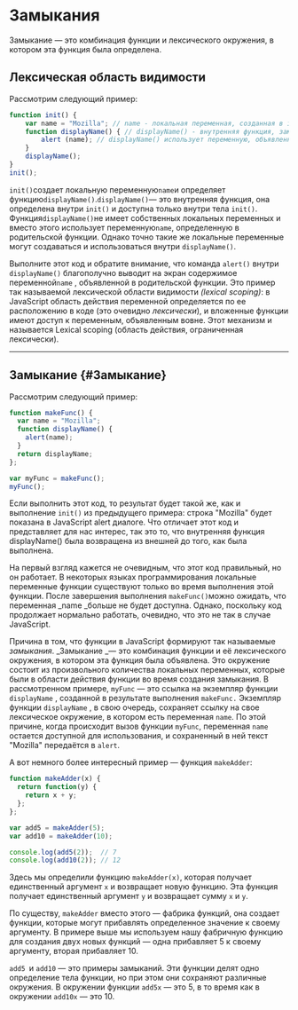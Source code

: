 # Замыкания

Замыкание — это комбинация функции и лексического окружения, в котором эта функция была определена.

## Лексическая область видимости

Рассмотрим следующий пример:

```js
function init() {
    var name = "Mozilla"; // name - локальная переменная, созданная в init
    function displayName() { // displayName() - внутренняя функция, замыкание
        alert (name); // displayName() использует переменную, объявленную в родительской функции    
    }
    displayName();    
}
init();
```

`init()`создает локальную переменную`name`и определяет функцию`displayName()`.`displayName()`— это внутренняя функция, она определена внутри `init()` и доступна только внутри тела `init()`. Функция`displayName()`не имеет собственных локальных переменных и вместо этого использует переменную`name`, определенную в родительской функции. Однако точно такие же локальные переменные могут создаваться и использоваться внутри `displayName()`.

Выполните этот код и обратите внимание, что команда  `alert()` внутри `displayName()` благополучно выводит на экран содержимое переменной`name` , объявленной в родительской функции. Это пример так называемой лексической области видимости _\(lexical scoping\)_: в JavaScript область действия переменной определяется по ее расположению в коде \(это очевидно _лексически_\), и вложенные функции имеют доступ к переменным, объявленным вовне. Этот механизм и называется Lexical scoping \(область действия, ограниченная лексически\).

---

## Замыкание {#Замыкание}

Рассмотрим следующий пример:

```js
function makeFunc() {
  var name = "Mozilla";
  function displayName() {
    alert(name);
  }
  return displayName;
};

var myFunc = makeFunc();
myFunc();
```

Если выполнить этот код, то результат будет такой же, как и выполнение `init()` из предыдущего примера: строка "Mozilla" будет показана в JavaScript alert диалоге. Что отличает этот код и представляет для нас интерес, так это то, что внутренняя функция displayName\(\) была возвращена из внешней до того, как была выполнена.

На первый взгляд кажется не очевидным, что этот код правильный, но он работает. В некоторых языках программирования локальные переменные функции существуют только во время выполнения этой функции. После завершения выполнения `makeFunc()`можно ожидать, что переменная _name _больше не будет доступна. Однако, поскольку код продолжает нормально работать, очевидно, что это не так в случае JavaScript.

Причина в том, что функции в JavaScript формируют так называемые _замыкания_. _Замыкание _— это комбинация функции и её лексического окружения, в котором эта функция была объявлена. Это окружение состоит из произвольного количества локальных переменных, которые были в области действия функции во время создания замыкания. В рассмотренном примере, `myFunc` — это ссылка на экземпляр функции `displayName` , созданной в результате выполнения `makeFunc.` Экземпляр функции `displayName` , в свою очередь, сохраняет ссылку на свое лексическое окружение, в котором есть переменная `name`.  По этой причине, когда происходит вызов функции `myFunc`, переменная `name` остается доступной для использования, и сохраненный в ней текст "Mozilla" передаётся в `alert`.

А вот немного более интересный пример — функция `makeAdder`:

```js
function makeAdder(x) {
  return function(y) {
    return x + y;
  };
};

var add5 = makeAdder(5);
var add10 = makeAdder(10);

console.log(add5(2));  // 7
console.log(add10(2)); // 12
```

Здесь мы определили функцию `makeAdder(x)`, которая получает единственный аргумент `x` и возвращает новую функцию. Эта функция получает единственный аргумент `y` и возвращает сумму `x` и `y`.

По существу, `makeAdder` вместо этого — фабрика функций, она создает функции, которые могут прибавлять определенное значение к своему аргументу. В примере выше мы используем нашу фабричную функцию для создания двух новых функций — одна прибавляет 5 к своему аргументу, вторая прибавляет 10.

`add5 `и  `add10` — это примеры замыканий. Эти функции делят одно определение тела функции, но при этом они сохраняют различные окружения. В окружении функции `add5x` — это 5, в то время как в окружении `add10x` — это 10.

